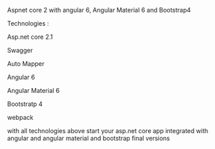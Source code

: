 Aspnet core 2 with angular 6, Angular Material 6 and Bootstrap4

Technologies :

Asp.net core 2.1

Swagger

Auto Mapper

Angular 6

Angular Material 6

Bootstratp 4

webpack

with all technologies above start your asp.net core app integrated with angular and angular material and bootstrap final versions
